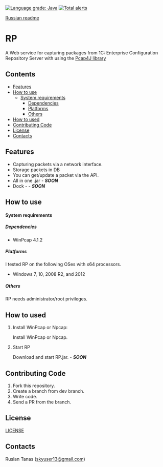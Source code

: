 [![Language grade: Java](https://img.shields.io/lgtm/grade/java/g/WhiteO/rp.svg?logo=lgtm&logoWidth=18)](https://lgtm.com/projects/g/WhiteO/rp/context:java)
[![Total alerts](https://img.shields.io/lgtm/alerts/g/WhiteO/rp.svg?logo=lgtm&logoWidth=18)](https://lgtm.com/projects/g/WhiteO/rp/alerts/)

[Russian readme](/README_ru.md)

RP
======
A Web service for capturing packages from 1C: Enterprise Configuration Repository Server with using the [Pcap4J library](http://www.pcap4j.org/) 

Contents
--------

* [Features](#features)
* [How to use](#how-to-use)
    * [System requirements](#system-requirements)
        * [Dependencies](#dependencies)
        * [Platforms](#platforms)
        * [Others](#others)
* [How to used](#how-to-used)
* [Contributing Code](#contributing-code)
* [License](#license)
* [Contacts](#contacts)

Features
--------

* Capturing packets via a network interface.
* Storage packets in DB
* You can get/update a packet via the API.
* All in one .jar - ***SOON***
* Dock - - ***SOON***

How to use
----------

#### System requirements ####

##### Dependencies #####

* WinPcap 4.1.2

##### Platforms #####

I tested RP on the following OSes with x64 processors.

* Windows 7, 10, 2008 R2, and 2012

##### Others #####

RP needs administrator/root privileges.

How to used
------------

1. Install WinPcap or Npcap:

    Install WinPcap or Npcap.

2. Start RP 

    Download and start RP.jar. - ***SOON***

Contributing Code
-----------------

1. Fork this repository.
2. Create a branch from dev branch.
3. Write code.
4. Send a PR from the branch.

License
-------

[LICENSE](/LICENSE)

Contacts
--------

Ruslan Tanas (skyuser13@gmail.com)
